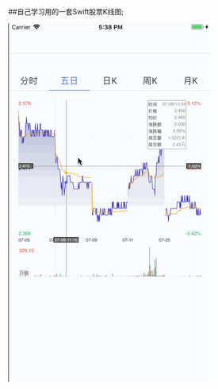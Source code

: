 
##自己学习用的一套Swift股票K线图;
 
![整体](https://github.com/xboker/images/blob/master/%E4%BA%94%E6%97%A5.gif)
